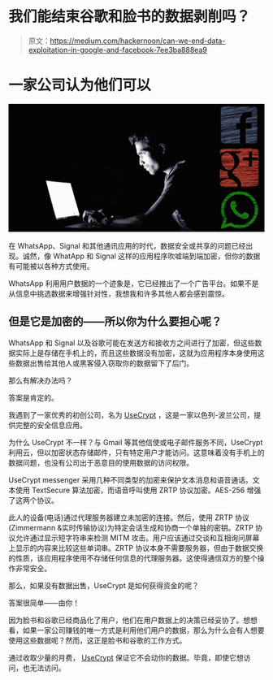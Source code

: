 # 我们能结束谷歌和脸书的数据剥削吗？

> 原文：<https://medium.com/hackernoon/can-we-end-data-exploitation-in-google-and-facebook-7ee3ba888ea9>

# 一家公司认为他们可以

![](img/5e215ce739875e699601257838a4d466.png)

在 WhatsApp、Signal 和其他通讯应用的时代，数据安全或共享的问题已经出现。诚然，像 WhatApp 和 Signal 这样的应用程序吹嘘端到端加密，但你的数据有可能被以各种方式使用。

WhatsApp 利用用户数据的一个迹象是，它已经推出了一个广告平台。如果不是从信息中挑选数据来增强针对性，我想我和许多其他人都会感到震惊。

## 但是它是加密的——所以你为什么要担心呢？

WhatsApp 和 Signal 以及谷歌可能在发送方和接收方之间进行了加密，但这些数据实际上是存储在手机上的，而且这些数据没有加密，这就为应用程序本身使用这些数据出售给其他人或黑客侵入窃取你的数据留下了后门。

那么有解决办法吗？

答案是肯定的。

我遇到了一家优秀的初创公司，名为 [UseCrypt](https://usecryptmessenger.com/) ，这是一家以色列-波兰公司，提供完整的安全信息应用。

为什么 UseCrypt 不一样？与 Gmail 等其他信使或电子邮件服务不同，UseCrypt 利用云，但以加密状态存储邮件，只有特定用户才能访问。这意味着没有手机上的数据问题，也没有公司出于恶意目的使用数据的访问权限。

UseCrypt messenger 采用几种不同类型的加密来保护文本消息和语音通话。文本使用 TextSecure 算法加密，而语音呼叫使用 ZRTP 协议加密。AES-256 增强了这两个协议。

此人的设备(电话)通过代理服务器建立未加密的连接。然后，使用 ZRTP 协议(Zimmermann &实时传输协议)为特定会话生成和协商一个单独的密钥。ZRTP 协议允许通过显示短字符串来检测 MITM 攻击。用户应该通过交谈和互相询问屏幕上显示的内容来比较这些单词串。ZRTP 协议本身不需要服务器，但由于数据交换的性质，该应用程序使用不存储任何信息的代理服务器。这使得通信双方的整个操作非常安全。

那么，如果没有数据出售，UseCrypt 是如何获得资金的呢？

答案很简单——由你！

因为脸书和谷歌已经商品化了用户，他们在用户数据上的决策已经妥协了。想想看，如果一家公司赚钱的唯一方式是利用他们用户的数据，那么为什么会有人想要使用这些数据呢？然而，这正是脸书和谷歌的工作方式。

通过收取少量的月费， [UseCrypt](https://usecryptmessenger.com/) 保证它不会动你的数据。毕竟，即使它想访问，也无法访问。